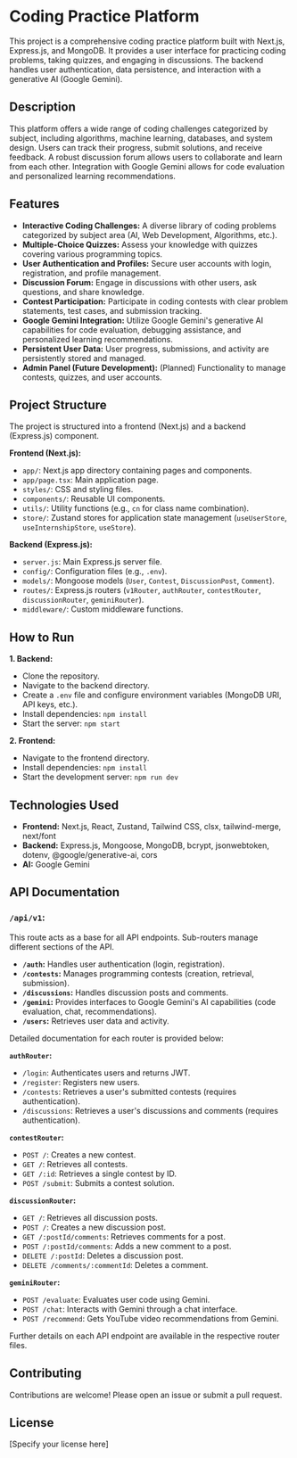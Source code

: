 # Coding Practice Platform

This project is a comprehensive coding practice platform built with Next.js, Express.js, and MongoDB.  It provides a user interface for practicing coding problems, taking quizzes, and engaging in discussions.  The backend handles user authentication, data persistence, and interaction with a generative AI (Google Gemini).

## Description

This platform offers a wide range of coding challenges categorized by subject, including algorithms, machine learning, databases, and system design. Users can track their progress, submit solutions, and receive feedback.  A robust discussion forum allows users to collaborate and learn from each other.  Integration with Google Gemini allows for code evaluation and personalized learning recommendations.

## Features

* **Interactive Coding Challenges:**  A diverse library of coding problems categorized by subject area (AI, Web Development, Algorithms, etc.).
* **Multiple-Choice Quizzes:**  Assess your knowledge with quizzes covering various programming topics.
* **User Authentication and Profiles:** Secure user accounts with login, registration, and profile management.
* **Discussion Forum:**  Engage in discussions with other users, ask questions, and share knowledge.
* **Contest Participation:** Participate in coding contests with clear problem statements, test cases, and submission tracking.
* **Google Gemini Integration:**  Utilize Google Gemini's generative AI capabilities for code evaluation, debugging assistance, and personalized learning recommendations.
* **Persistent User Data:** User progress, submissions, and activity are persistently stored and managed.
* **Admin Panel (Future Development):**  (Planned) Functionality to manage contests, quizzes, and user accounts.

## Project Structure

The project is structured into a frontend (Next.js) and a backend (Express.js) component.

**Frontend (Next.js):**

* `app/`: Next.js app directory containing pages and components.
* `app/page.tsx`: Main application page.
* `styles/`: CSS and styling files.
* `components/`: Reusable UI components.
* `utils/`: Utility functions (e.g., `cn` for class name combination).
* `store/`: Zustand stores for application state management (`useUserStore`, `useInternshipStore`, `useStore`).

**Backend (Express.js):**

* `server.js`: Main Express.js server file.
* `config/`: Configuration files (e.g., `.env`).
* `models/`: Mongoose models (`User`, `Contest`, `DiscussionPost`, `Comment`).
* `routes/`: Express.js routers (`v1Router`, `authRouter`, `contestRouter`, `discussionRouter`, `geminiRouter`).
* `middleware/`: Custom middleware functions.


## How to Run

**1. Backend:**

* Clone the repository.
* Navigate to the backend directory.
* Create a `.env` file and configure environment variables (MongoDB URI, API keys, etc.).
* Install dependencies: `npm install`
* Start the server: `npm start`

**2. Frontend:**

* Navigate to the frontend directory.
* Install dependencies: `npm install`
* Start the development server: `npm run dev`


## Technologies Used

* **Frontend:** Next.js, React, Zustand, Tailwind CSS, clsx, tailwind-merge, next/font
* **Backend:** Express.js, Mongoose, MongoDB, bcrypt, jsonwebtoken, dotenv, @google/generative-ai, cors
* **AI:** Google Gemini


## API Documentation

### `/api/v1`:

This route acts as a base for all API endpoints.  Sub-routers manage different sections of the API.

* **`/auth`:**  Handles user authentication (login, registration).
* **`/contests`:** Manages programming contests (creation, retrieval, submission).
* **`/discussions`:**  Handles discussion posts and comments.
* **`/gemini`:**  Provides interfaces to Google Gemini's AI capabilities (code evaluation, chat, recommendations).
* **`/users`:**  Retrieves user data and activity.


Detailed documentation for each router is provided below:

**`authRouter`:**

* `/login`: Authenticates users and returns JWT.
* `/register`: Registers new users.
* `/contests`: Retrieves a user's submitted contests (requires authentication).
* `/discussions`: Retrieves a user's discussions and comments (requires authentication).

**`contestRouter`:**

* `POST /`: Creates a new contest.
* `GET /`: Retrieves all contests.
* `GET /:id`: Retrieves a single contest by ID.
* `POST /submit`: Submits a contest solution.

**`discussionRouter`:**

* `GET /`: Retrieves all discussion posts.
* `POST /`: Creates a new discussion post.
* `GET /:postId/comments`: Retrieves comments for a post.
* `POST /:postId/comments`: Adds a new comment to a post.
* `DELETE /:postId`: Deletes a discussion post.
* `DELETE /comments/:commentId`: Deletes a comment.

**`geminiRouter`:**

* `POST /evaluate`: Evaluates user code using Gemini.
* `POST /chat`: Interacts with Gemini through a chat interface.
* `POST /recommend`: Gets YouTube video recommendations from Gemini.

Further details on each API endpoint are available in the respective router files.


## Contributing

Contributions are welcome! Please open an issue or submit a pull request.


## License

[Specify your license here]
